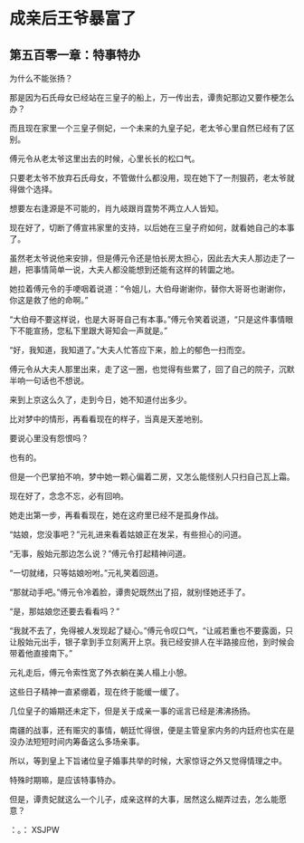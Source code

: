 # 成亲后王爷暴富了 
 ## 第五百零一章：特事特办
  为什么不能张扬？  
  
 那是因为石氏母女已经站在三皇子的船上，万一传出去，谭贵妃那边又要作梗怎么办？  
  
 而且现在家里一个三皇子侧妃，一个未来的九皇子妃，老太爷心里自然已经有了区别。  
  
 傅元令从老太爷这里出去的时候，心里长长的松口气。  
  
 只要老太爷不放弃石氏母女，不管做什么都没用，现在她下了一剂狠药，老太爷就得做个选择。  
  
 想要左右逢源是不可能的，肖九岐跟肖霆势不两立人人皆知。  
  
 现在好了，切断了傅宣祎家里的支持，以后她在三皇子府如何，就看她自己的本事了。  
  
 虽然老太爷说他来安排，但是傅元令还是怕长房太担心，因此去大夫人那边走了一趟，把事情简单一说，大夫人都没能想到还能有这样的转圜之地。  
  
 她拉着傅元令的手哽咽着说道：“令姐儿，大伯母谢谢你，替你大哥哥也谢谢你，你这是救了他的命啊。”  
  
 “大伯母不要这样说，也是大哥哥自己有本事。”傅元令笑着说道，“只是这件事情眼下不能宣扬，您私下里跟大哥知会一声就是。”  
  
 “好，我知道，我知道了。”大夫人忙答应下来，脸上的郁色一扫而空。  
  
 傅元令从大夫人那里出来，走了这一圈，也觉得有些累了，回了自己的院子，沉默半响一句话也不想说。  
  
 来到上京这么久了，走到今日，她不知道付出多少。  
  
 比对梦中的情形，再看看现在的样子，当真是天差地别。  
  
 要说心里没有怨恨吗？  
  
 也有的。  
  
 但是一个巴掌拍不响，梦中她一颗心偏着二房，又怎么能怪别人只扫自己瓦上霜。  
  
 现在好了，念念不忘，必有回响。  
  
 她走出第一步，再看看现在，她在这府里已经不是孤身作战。  
  
 “姑娘，您没事吧？”元礼进来看着姑娘正在发呆，有些担心的问道。  
  
 “无事，殷始元那边怎么说？”傅元令打起精神问道。  
  
 “一切就绪，只等姑娘吩咐。”元礼笑着回道。  
  
 “那就动手吧。”傅元令冷着脸，谭贵妃既然出了招，就别怪她还手了。  
  
 “是，那姑娘您还要去看看吗？”  
  
 “我就不去了，免得被人发现起了疑心。”傅元令叹口气，“让戚若重也不要露面，只让殷始元出手，银子拿到手立刻离开上京。我已经安排人在半路接应他，到时候会带着他直接南下。”  
  
 元礼走后，傅元令索性宽了外衣躺在美人榻上小憩。  
  
 这些日子精神一直紧绷着，现在终于能缓一缓了。  
  
 几位皇子的婚期还未定下，但是关于成亲一事的谣言已经是沸沸扬扬。  
  
 南疆的战事，还有赈灾的事情，朝廷忙得很，便是主管皇家内务的内廷府也实在是没办法短短时间内筹备这么多场亲事。  
  
 所以，等到皇上下旨诸位皇子婚事共举的时候，大家惊讶之外又觉得情理之中。  
  
 特殊时期嘛，是应该特事特办。  
  
 但是，谭贵妃就这么一个儿子，成亲这样的大事，居然这么糊弄过去，怎么能愿意？  
  
 ：。： 
XSJPW